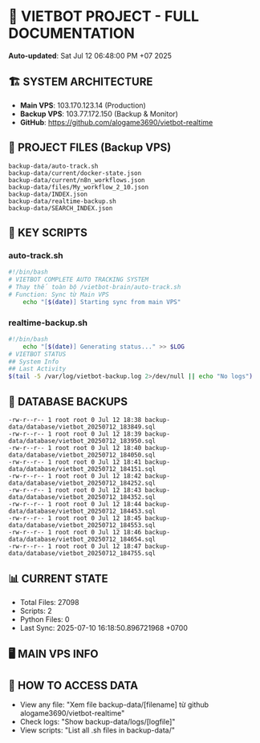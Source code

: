 # 🤖 VIETBOT PROJECT - FULL DOCUMENTATION
**Auto-updated**: Sat Jul 12 06:48:00 PM +07 2025

## 🏗️ SYSTEM ARCHITECTURE
- **Main VPS**: 103.170.123.14 (Production)
- **Backup VPS**: 103.77.172.150 (Backup & Monitor)
- **GitHub**: https://github.com/alogame3690/vietbot-realtime

## 📁 PROJECT FILES (Backup VPS)
```
backup-data/auto-track.sh
backup-data/current/docker-state.json
backup-data/current/n8n_workflows.json
backup-data/files/My_workflow_2_10.json
backup-data/INDEX.json
backup-data/realtime-backup.sh
backup-data/SEARCH_INDEX.json
```

## 🔧 KEY SCRIPTS
### auto-track.sh
```bash
#!/bin/bash
# VIETBOT COMPLETE AUTO TRACKING SYSTEM
# Thay thế toàn bộ /vietbot-brain/auto-track.sh
# Function: Sync từ Main VPS
    echo "[$(date)] Starting sync from main VPS"
```
### realtime-backup.sh
```bash
#!/bin/bash
    echo "[$(date)] Generating status..." >> $LOG
# VIETBOT STATUS
## System Info
## Last Activity
$(tail -5 /var/log/vietbot-backup.log 2>/dev/null || echo "No logs")
```

## 💾 DATABASE BACKUPS
```
-rw-r--r-- 1 root root 0 Jul 12 18:38 backup-data/database/vietbot_20250712_183849.sql
-rw-r--r-- 1 root root 0 Jul 12 18:39 backup-data/database/vietbot_20250712_183950.sql
-rw-r--r-- 1 root root 0 Jul 12 18:40 backup-data/database/vietbot_20250712_184050.sql
-rw-r--r-- 1 root root 0 Jul 12 18:41 backup-data/database/vietbot_20250712_184151.sql
-rw-r--r-- 1 root root 0 Jul 12 18:42 backup-data/database/vietbot_20250712_184252.sql
-rw-r--r-- 1 root root 0 Jul 12 18:43 backup-data/database/vietbot_20250712_184352.sql
-rw-r--r-- 1 root root 0 Jul 12 18:44 backup-data/database/vietbot_20250712_184453.sql
-rw-r--r-- 1 root root 0 Jul 12 18:45 backup-data/database/vietbot_20250712_184553.sql
-rw-r--r-- 1 root root 0 Jul 12 18:46 backup-data/database/vietbot_20250712_184654.sql
-rw-r--r-- 1 root root 0 Jul 12 18:47 backup-data/database/vietbot_20250712_184755.sql
```

## 📊 CURRENT STATE
- Total Files: 27098
- Scripts: 2
- Python Files: 0
- Last Sync: 2025-07-10 16:18:50.896721968 +0700

## 🖥️ MAIN VPS INFO


## 🚨 HOW TO ACCESS DATA
- View any file: "Xem file backup-data/[filename] từ github alogame3690/vietbot-realtime"
- Check logs: "Show backup-data/logs/[logfile]"
- View scripts: "List all .sh files in backup-data/"

